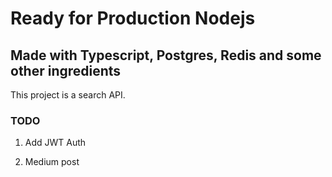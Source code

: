 # Ready for Production Nodejs

## Made with Typescript, Postgres, Redis and some other ingredients

This project is a search API.


### TODO

1. Add JWT Auth

2. Medium post

